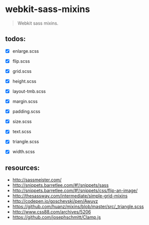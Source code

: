 # webkit-sass-mixins
> Webkit sass mixins.


## todos:
- [x] enlarge.scss
- [x] flip.scss
- [x] grid.scss
- [x] height.scss
- [x] layout-tmb.scss
- [x] margin.scss
- [x] padding.scss
- [x] size.scss
- [x] text.scss
- [x] triangle.scss
- [x] width.scss



## resources:
+ http://sassmeister.com/
+ http://snippets.barretlee.com/#!/snippets/sass
+ http://snippets.barretlee.com/#!/snippets/css/flip-an-image/
+ http://thesassway.com/intermediate/simple-grid-mixins
+ http://codepen.io/goschevski/pen/Awuyz
+ https://github.com/huanz/mixins/blob/master/src/_triangle.scss
+ http://www.css88.com/archives/5206
+ https://github.com/josephschmitt/Clamp.js
